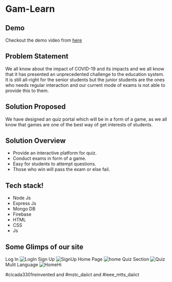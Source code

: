 # Gam-Learn

## Demo
Checkout the demo video from [here](https://youtu.be/kVV4fNTQHBw)

## Problem Statement
We all know about the impact of COVID-19 and its impacts and we all know that it has presented an unprecedented challenge to the education system.  It is still all-right for the senior students but the junior students are the ones who needs regular interaction  and our current mode of exams is not able to provide this to them.

## Solution Proposed
We have designed an quiz portal which will be in a form of a game, as we all know that games are one of the best way of get interests of students. 

## Solution Overview
- Provide an interactive platform for quiz.
- Conduct exams in form of a game.
- Easy for students to attempt questions.
- Those who win will pass the exam or else fail.

## Tech stack!
- Node Js
- Express Js
- Mongo DB
- Firebase
- HTML
- CSS
- Js

## Some Glimps of our site
Log In
![LogIn](https://user-images.githubusercontent.com/64153988/120083840-3855eb80-c0e9-11eb-89bc-3dd53718819d.png)
Sign Up
![SignUp](https://user-images.githubusercontent.com/64153988/120083846-4441ad80-c0e9-11eb-8917-83fc6bf48107.png)
Home Page
![home](https://user-images.githubusercontent.com/64153988/120083847-44da4400-c0e9-11eb-8ee3-58e95bd917ea.png)
Quiz Section
![Quiz](https://user-images.githubusercontent.com/64153988/120083845-43a91700-c0e9-11eb-859c-ddc0ae9c20ce.png)
Mulit Language
![HomeHi](https://user-images.githubusercontent.com/64153988/120083843-3db33600-c0e9-11eb-9fcd-64aa2b1170d8.png)


#cicada3301reinvented and #mstc_daiict and #ieee_mtts_daiict
